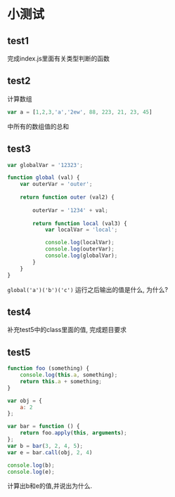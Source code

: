 小测试
===========

## test1

完成index.js里面有关类型判断的函数

## test2

计算数组
```javascript
var a = [1,2,3,'a','2ew', 88, 223, 21, 23, 45]
```

中所有的数组值的总和

## test3

```javascript
var globalVar = '12323';

function global (val) {
	var outerVar = 'outer';
    
	return function outer (val2) {
	        
	    outerVar = '1234' + val;
	
		return function local (val3) {
			var localVar = 'local';

			console.log(localVar);
			console.log(outerVar);
			console.log(globalVar);
		}
	}
}
```

`global('a')('b')('c')`
运行之后输出的值是什么, 为什么?

## test4
补充test5中的class里面的值, 完成题目要求

## test5

```javascript
function foo (something) {
	console.log(this.a, something);
	return this.a + something;
}

var obj = {
	a: 2
};

var bar = function () {
	return foo.apply(this, arguments);
};
var b = bar(3, 2, 4, 5); 
var e = bar.call(obj, 2, 4)

console.log(b);
console.log(e);
```
计算出b和e的值,并说出为什么.